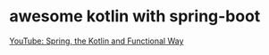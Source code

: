 # awesome kotlin with spring-boot

[YouTube: Spring, the Kotlin and Functional Way](https://www.youtube.com/watch?v=MUGS0i-JXZU)
